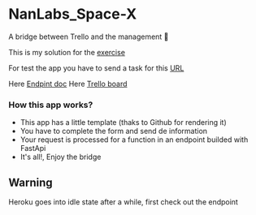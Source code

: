 # NanLabs_Space-X
A bridge between Trello and the management 🚀

This is my solution for the <a href="https://doc.clickup.com/p/h/e12h-16043/f3e54f9ffd37f57">exercise</a>

For test the app you have to send a task for this <a href="https://abelmrobra.github.io/NanLabs_Space-X/">URL</a>

Here <a href="https://spacexmanager.herokuapp.com/docs">Endpint doc</a>
Here <a href="https://trello.com/b/96zEZnEx/space-x">Trello board</a>

### How this app works?

- This app has a little template (thaks to Github for rendering it)
- You have to complete the form and send de information
- Your request is processed for a function in an endpoint builded with FastApi
- It's all!, Enjoy the bridge

## Warning
Heroku goes into idle state after a while, first check out the endpoint
